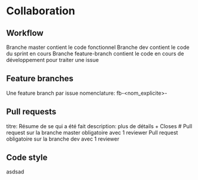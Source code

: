 # Collaboration

## Workflow
Branche master contient le code fonctionnel
Branche dev contient le code du sprint en cours
Branche feature-branch contient le code en cours de développement pour traiter une issue

## Feature branches
Une feature branch par issue
nomenclature: fb-<nom_explicite>-<idIssue>

## Pull requests
titre: Résume de se qui a été fait
description: plus de détails + Closes #<id>
Pull request sur la branche master obligatoire avec 1 reviewer
Pull request obligatoire sur la branche dev avec 1 reviewer 

## Code style
asdsad
